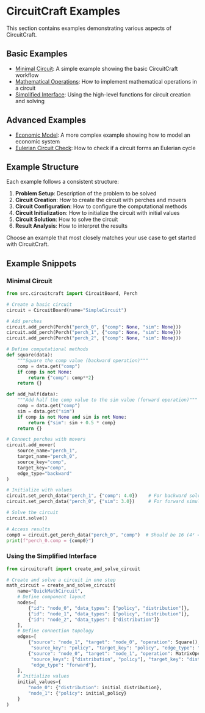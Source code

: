 # CircuitCraft Examples

This section contains examples demonstrating various aspects of CircuitCraft.

## Basic Examples

- [Minimal Circuit](minimal_circuit.md): A simple example showing the basic CircuitCraft workflow
- [Mathematical Operations](math_operations.md): How to implement mathematical operations in a circuit
- [Simplified Interface](simplified_interface.md): Using the high-level functions for circuit creation and solving

## Advanced Examples

- [Economic Model](economic_model.md): A more complex example showing how to model an economic system
- [Eulerian Circuit Check](eulerian_circuit_check.md): How to check if a circuit forms an Eulerian cycle

## Example Structure

Each example follows a consistent structure:

1. **Problem Setup**: Description of the problem to be solved
2. **Circuit Creation**: How to create the circuit with perches and movers
3. **Circuit Configuration**: How to configure the computational methods
4. **Circuit Initialization**: How to initialize the circuit with initial values
5. **Circuit Solution**: How to solve the circuit
6. **Result Analysis**: How to interpret the results

Choose an example that most closely matches your use case to get started with CircuitCraft.

## Example Snippets

### Minimal Circuit

```python
from src.circuitcraft import CircuitBoard, Perch

# Create a basic circuit
circuit = CircuitBoard(name="SimpleCircuit")

# Add perches
circuit.add_perch(Perch("perch_0", {"comp": None, "sim": None}))
circuit.add_perch(Perch("perch_1", {"comp": None, "sim": None}))
circuit.add_perch(Perch("perch_2", {"comp": None, "sim": None}))

# Define computational methods
def square(data):
    """Square the comp value (backward operation)"""
    comp = data.get("comp")
    if comp is not None:
        return {"comp": comp**2}
    return {}

def add_half(data):
    """Add half the comp value to the sim value (forward operation)"""
    comp = data.get("comp")
    sim = data.get("sim") 
    if comp is not None and sim is not None:
        return {"sim": sim + 0.5 * comp}
    return {}

# Connect perches with movers
circuit.add_mover(
    source_name="perch_1", 
    target_name="perch_0",
    source_key="comp", 
    target_key="comp",
    edge_type="backward"
)

# Initialize with values
circuit.set_perch_data("perch_1", {"comp": 4.0})    # For backward solving
circuit.set_perch_data("perch_0", {"sim": 3.0})     # For forward simulation

# Solve the circuit
circuit.solve()

# Access results
comp0 = circuit.get_perch_data("perch_0", "comp")  # Should be 16 (4² = 16)
print(f"perch_0.comp = {comp0}")
```

### Using the Simplified Interface

```python
from circuitcraft import create_and_solve_circuit

# Create and solve a circuit in one step
math_circuit = create_and_solve_circuit(
    name="QuickMathCircuit",
    # Define component layout
    nodes=[
        {"id": "node_0", "data_types": ["policy", "distribution"]},
        {"id": "node_1", "data_types": ["policy", "distribution"]},
        {"id": "node_2", "data_types": ["distribution"]}
    ],
    # Define connection topology
    edges=[
        {"source": "node_1", "target": "node_0", "operation": Square(), 
         "source_key": "policy", "target_key": "policy", "edge_type": "backward"},
        {"source": "node_0", "target": "node_1", "operation": MatrixOperation(),
         "source_keys": ["distribution", "policy"], "target_key": "distribution",
         "edge_type": "forward"},
    ],
    # Initialize values
    initial_values={
        "node_0": {"distribution": initial_distribution},
        "node_1": {"policy": initial_policy}
    }
) 